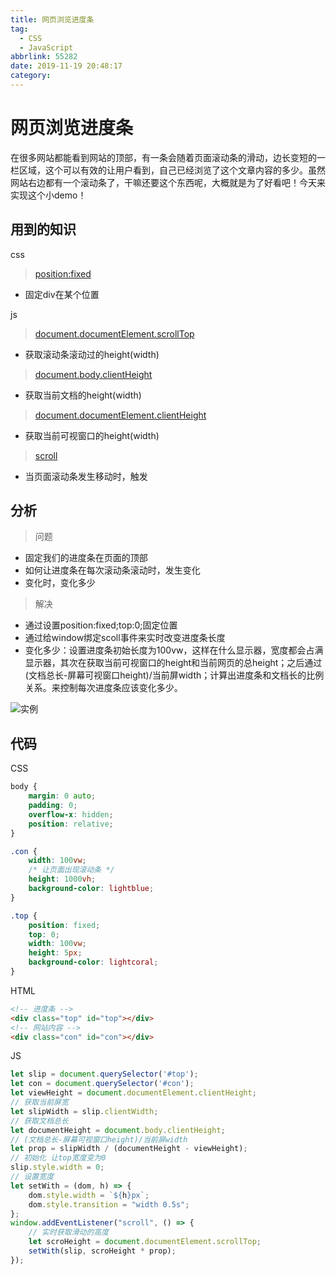 ```yaml
---
title: 网页浏览进度条
tag:
  - CSS
  - JavaScript
abbrlink: 55282
date: 2019-11-19 20:48:17
category:
---
```


# 网页浏览进度条
在很多网站都能看到网站的顶部，有一条会随着页面滚动条的滑动，边长变短的一栏区域，这个可以有效的让用户看到，自己已经浏览了这个文章内容的多少。虽然网站右边都有一个滚动条了，干嘛还要这个东西呢，大概就是为了好看吧！今天来实现这个小demo！
<!-- more -->

## 用到的知识
css
>[position:fixed](https://www.runoob.com/cssref/pr-class-position.html)
- 固定div在某个位置

js
>[document.documentElement.scrollTop](https://developer.mozilla.org/zh-CN/docs/Web/API/Element/scrollTop)
- 获取滚动条滚动过的height(width)

>[document.body.clientHeight](https://www.runoob.com/js/js-window.html)
- 获取当前文档的height(width)

>[document.documentElement.clientHeight](https://www.runoob.com/js/js-window.html)
- 获取当前可视窗口的height(width)

>[scroll](https://www.runoob.com/jsref/event-onscroll.html)
- 当页面滚动条发生移动时，触发

## 分析
>问题
- 固定我们的进度条在页面的顶部
- 如何让进度条在每次滚动条滚动时，发生变化
- 变化时，变化多少

>解决
- 通过设置position:fixed;top:0;固定位置
- 通过给window绑定scoll事件来实时改变进度条长度
- 变化多少：设置进度条初始长度为100vw，这样在什么显示器，宽度都会占满显示器，其次在获取当前可视窗口的height和当前网页的总height；之后通过 (文档总长-屏幕可视窗口height)/当前屏width；计算出进度条和文档长的比例关系。来控制每次进度条应该变化多少。

![实例](/img/19-11-19.jpg)

## 代码
CSS
```css
body {
    margin: 0 auto;
    padding: 0;
    overflow-x: hidden;
    position: relative;
}

.con {
    width: 100vw;
    /* 让页面出现滚动条 */
    height: 1000vh;
    background-color: lightblue;
}

.top {
    position: fixed;
    top: 0;
    width: 100vw;
    height: 5px;
    background-color: lightcoral;
}

```
HTML
```html
<!-- 进度条 -->
<div class="top" id="top"></div>
<!-- 网站内容 -->
<div class="con" id="con"></div>
```
JS
```js
let slip = document.querySelector('#top');
let con = document.querySelector('#con');
let viewHeight = document.documentElement.clientHeight;
// 获取当前屏宽
let slipWidth = slip.clientWidth;
// 获取文档总长
let documentHeight = document.body.clientHeight;
// (文档总长-屏幕可视窗口height)/当前屏width
let prop = slipWidth / (documentHeight - viewHeight);
// 初始化 让top宽度变为0
slip.style.width = 0;
// 设置宽度
let setWith = (dom, h) => {
    dom.style.width = `${h}px`;
    dom.style.transition = "width 0.5s";
};
window.addEventListener("scroll", () => {
    // 实时获取滑动的高度
    let scroHeight = document.documentElement.scrollTop;
    setWith(slip, scroHeight * prop);
});
```
